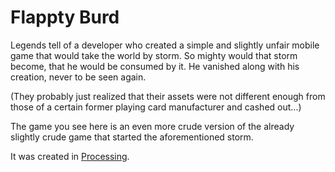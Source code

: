 # Flappty Burd

Legends tell of a developer who created a simple and slightly unfair mobile game that would take the world by storm. So mighty would that storm become, that he would be consumed by it. He vanished along with his creation, never to be seen again.

(They probably just realized that their assets were not different enough from those of a certain former playing card manufacturer and cashed out...)

The game you see here is an even more crude version of the already slightly crude game that started the aforementioned storm. 

It was created in [Processing](https://processing.org).
